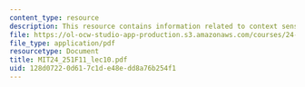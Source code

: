 ```yaml
---
content_type: resource
description: This resource contains information related to context sensitivity.
file: https://ol-ocw-studio-app-production.s3.amazonaws.com/courses/24-251-introduction-to-philosophy-of-language-fall-2011/128d07220d617c1de48edd8a76b254f1_MIT24_251F11_lec10.pdf
file_type: application/pdf
resourcetype: Document
title: MIT24_251F11_lec10.pdf
uid: 128d0722-0d61-7c1d-e48e-dd8a76b254f1
---
```

